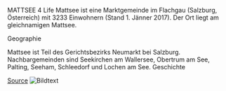 ﻿MATTSEE 4 Life
Mattsee ist eine Marktgemeinde im Flachgau (Salzburg, Österreich) mit 3233 Einwohnern (Stand 1. Jänner 2017). Der Ort liegt am gleichnamigen Mattsee. 

Geographie

Mattsee ist Teil des Gerichtsbezirks Neumarkt bei Salzburg. Nachbargemeinden sind Seekirchen am Wallersee, Obertrum am See, Palting, Seeham, Schleedorf und Lochen am See.
Geschichte


[Source](https://de.wikipedia.org/wiki/Mattsee)
![Bildtext](https://github.com/Andyman5841/CE_UE_WS17_A4-2/blob/master/k01555009/WIN_Lackner.JPG)